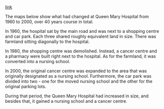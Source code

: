 [link](https://www.ielts-writing.info/EXAM/academic_writing_samples_task_1/853/)

The maps below show what had changed at Queen Mary Hospital from 1960 to 2000, over 40 years course in total.

In 1960, the hospital sat by the main road and was next to a shopping centre and car park. Each three shared roughly equivalent land in size. There was farmland sitting diagonally to the hospital.

In 1980, the shopping centre was demolished. Instead, a cancer centre and a pharmacy were built right next to the hospital. As for the farmland, it was converted into a nursing school.

In 2000, the original cancer centre was expanded to the area that was originally designated as a nursing school. Furthermore, the car park was divided into two - one for the moved nursing school and the other for the original parking lots.

During that period, the Queen Mary Hospital had increased in size, and besides that, it gained a nursing school and a cancer centre.